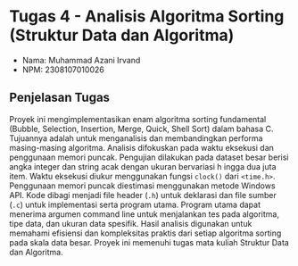 # Tugas 4 - Analisis Algoritma Sorting (Struktur Data dan Algoritma)

*   Nama: Muhammad Azani Irvand
*   NPM: 2308107010026

## Penjelasan Tugas

Proyek ini mengimplementasikan enam algoritma sorting fundamental (Bubble, Selection, Insertion, Merge, Quick, Shell Sort) 
dalam bahasa C. Tujuannya adalah untuk menganalisis dan membandingkan performa masing-masing algoritma. Analisis difokuskan pada waktu
eksekusi dan penggunaan memori puncak. Pengujian dilakukan pada dataset besar berisi angka integer dan string acak dengan ukuran bervariasi h
ingga dua juta item. Waktu eksekusi diukur menggunakan fungsi `clock()` dari `<time.h>`. Penggunaan memori puncak diestimasi menggunakan  metode 
Windows API. Kode dibagi menjadi file header (`.h`) untuk deklarasi dan file sumber (`.c`) untuk implementasi serta program utama. Program utama dapat 
menerima argumen command line untuk menjalankan tes pada algoritma, tipe data, dan ukuran data spesifik. Hasil analisis digunakan untuk memahami efisiensi dan
kompleksitas praktis dari setiap algoritma sorting pada skala data besar. Proyek ini memenuhi tugas mata kuliah Struktur Data dan Algoritma.
